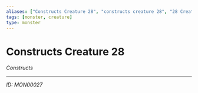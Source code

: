 ```yaml
---
aliases: ["Constructs Creature 28", "constructs creature 28", "28 Creature Constructs"]
tags: [monster, creature]
type: monster
---
```


# Constructs Creature 28

*Constructs*

---
*ID: MON00027*